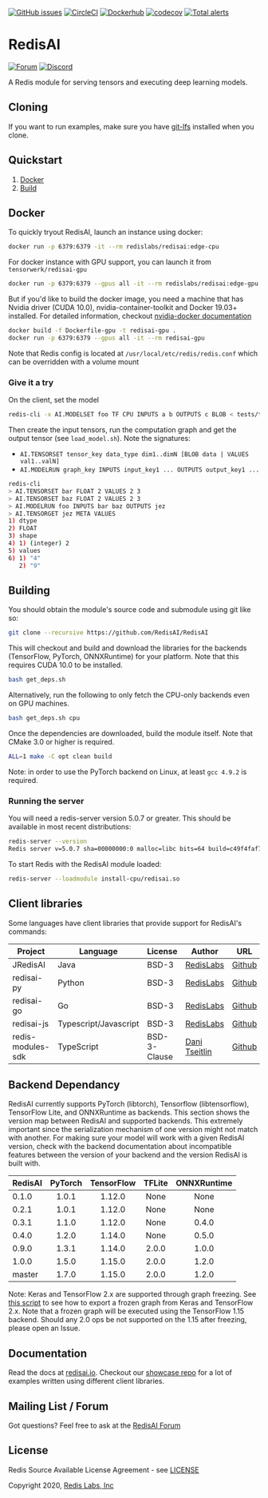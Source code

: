 [![GitHub issues](https://img.shields.io/github/release/RedisAI/RedisAI.svg?sort=semver)](https://github.com/RedisAI/RedisAI/releases/latest)
[![CircleCI](https://circleci.com/gh/RedisAI/RedisAI/tree/master.svg?style=svg)](https://circleci.com/gh/RedisAI/RedisAI/tree/master)
[![Dockerhub](https://img.shields.io/badge/dockerhub-redislabs%2Fredisai-blue)](https://hub.docker.com/r/redislabs/redisai/tags/) 
[![codecov](https://codecov.io/gh/RedisAI/RedisAI/branch/master/graph/badge.svg)](https://codecov.io/gh/RedisAI/RedisAI)
[![Total alerts](https://img.shields.io/lgtm/alerts/g/RedisAI/RedisAI.svg?logo=lgtm&logoWidth=18)](https://lgtm.com/projects/g/RedisAI/RedisAI/alerts/)

# RedisAI
[![Forum](https://img.shields.io/badge/Forum-RedisAI-blue)](https://forum.redislabs.com/c/modules/redisai)
[![Discord](https://img.shields.io/discord/697882427875393627?style=flat-square)](https://discord.gg/rTQm7UZ)

A Redis module for serving tensors and executing deep learning models.

## Cloning
If you want to run examples, make sure you have [git-lfs](https://git-lfs.github.com) installed when you clone.

## Quickstart

1. [Docker](#docker)
2. [Build](#building)

## Docker

To quickly tryout RedisAI, launch an instance using docker:

```sh
docker run -p 6379:6379 -it --rm redislabs/redisai:edge-cpu
```

For docker instance with GPU support, you can launch it from `tensorwerk/redisai-gpu`

```sh
docker run -p 6379:6379 --gpus all -it --rm redislabs/redisai:edge-gpu
```

But if you'd like to build the docker image, you need a machine that has Nvidia driver (CUDA 10.0), nvidia-container-toolkit and Docker 19.03+ installed. For detailed information, checkout [nvidia-docker documentation](https://github.com/NVIDIA/nvidia-docker)

```sh
docker build -f Dockerfile-gpu -t redisai-gpu .
docker run -p 6379:6379 --gpus all -it --rm redisai-gpu
```

Note that Redis config is located at `/usr/local/etc/redis/redis.conf` which can be overridden with a volume mount


### Give it a try

On the client, set the model
```sh
redis-cli -x AI.MODELSET foo TF CPU INPUTS a b OUTPUTS c BLOB < tests/test_data/graph.pb
```

Then create the input tensors, run the computation graph and get the output tensor (see `load_model.sh`). Note the signatures:
* `AI.TENSORSET tensor_key data_type dim1..dimN [BLOB data | VALUES val1..valN]`
* `AI.MODELRUN graph_key INPUTS input_key1 ... OUTPUTS output_key1 ...`
```sh
redis-cli
> AI.TENSORSET bar FLOAT 2 VALUES 2 3
> AI.TENSORSET baz FLOAT 2 VALUES 2 3
> AI.MODELRUN foo INPUTS bar baz OUTPUTS jez
> AI.TENSORGET jez META VALUES
1) dtype
2) FLOAT
3) shape
4) 1) (integer) 2
5) values
6) 1) "4"
   2) "9"
```

## Building

You should obtain the module's source code and submodule using git like so: 

```sh
git clone --recursive https://github.com/RedisAI/RedisAI
```

This will checkout and build and download the libraries for the backends (TensorFlow, PyTorch, ONNXRuntime) for your platform. Note that this requires CUDA 10.0 to be installed.

```sh
bash get_deps.sh
```

Alternatively, run the following to only fetch the CPU-only backends even on GPU machines.

```sh
bash get_deps.sh cpu
```

Once the dependencies are downloaded, build the module itself. Note that
CMake 3.0 or higher is required.

```sh
ALL=1 make -C opt clean build
```

Note: in order to use the PyTorch backend on Linux, at least `gcc 4.9.2` is required.

### Running the server

You will need a redis-server version 5.0.7 or greater. This should be
available in most recent distributions:

```sh
redis-server --version
Redis server v=5.0.7 sha=00000000:0 malloc=libc bits=64 build=c49f4faf7c3c647a
```

To start Redis with the RedisAI module loaded:

```sh
redis-server --loadmodule install-cpu/redisai.so
```

## Client libraries

Some languages have client libraries that provide support for RedisAI's commands:

| Project | Language | License | Author | URL |
| ------- | -------- | ------- | ------ | --- |
| JRedisAI | Java | BSD-3 | [RedisLabs](https://redislabs.com/) | [Github](https://github.com/RedisAI/JRedisAI) |
| redisai-py | Python | BSD-3 | [RedisLabs](https://redislabs.com/) | [Github](https://github.com/RedisAI/redisai-py) |
| redisai-go | Go | BSD-3 | [RedisLabs](https://redislabs.com/) | [Github](https://github.com/RedisAI/redisai-go) |
| redisai-js | Typescript/Javascript | BSD-3 | [RedisLabs](https://redislabs.com/) | [Github](https://github.com/RedisAI/redisai-js) |
| redis-modules-sdk | TypeScript | BSD-3-Clause | [Dani Tseitlin](https://github.com/danitseitlin) | [Github](https://github.com/danitseitlin/redis-modules-sdk) |


## Backend Dependancy

RedisAI currently supports PyTorch (libtorch), Tensorflow (libtensorflow), TensorFlow Lite, and ONNXRuntime as backends. This section shows the version map between RedisAI and supported backends. This extremely important since the serialization mechanism of one version might not match with another. For making sure your model will work with a given RedisAI version, check with the backend documentation about incompatible features between the version of your backend and the version RedisAI is built with.


| RedisAI | PyTorch | TensorFlow | TFLite | ONNXRuntime   |
|:--------|:-------:|:----------:|:------:|:-------------:|
| 0.1.0   | 1.0.1   | 1.12.0     | None   | None          |
| 0.2.1   | 1.0.1   | 1.12.0     | None   | None          |
| 0.3.1   | 1.1.0   | 1.12.0     | None   | 0.4.0         |
| 0.4.0   | 1.2.0   | 1.14.0     | None   | 0.5.0         |
| 0.9.0   | 1.3.1   | 1.14.0     | 2.0.0  | 1.0.0         |
| 1.0.0   | 1.5.0   | 1.15.0     | 2.0.0  | 1.2.0         |
| master  | 1.7.0   | 1.15.0     | 2.0.0  | 1.2.0         |

Note: Keras and TensorFlow 2.x are supported through graph freezing. See [this script](https://github.com/RedisAI/RedisAI/blob/master/tests/test_data/tf2-minimal.py) to see how to export a frozen graph from Keras and TensorFlow 2.x. Note that a frozen graph will be executed using the TensorFlow 1.15 backend. Should any 2.0 ops be not supported on the 1.15 after freezing, please open an Issue.

## Documentation

Read the docs at [redisai.io](http://redisai.io). Checkout our [showcase repo](https://github.com/RedisAI/redisai-examples) for a lot of examples written using different client libraries.

## Mailing List / Forum

Got questions? Feel free to ask at the [RedisAI Forum](https://forum.redislabs.com/c/modules/redisai)

## License

Redis Source Available License Agreement - see [LICENSE](LICENSE)

Copyright 2020, [Redis Labs, Inc](https://redislabs.com)
